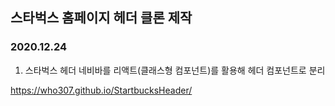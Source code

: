 ## 스타벅스 홈페이지 헤더 클론 제작
### 2020.12.24
1. 스타벅스 헤더 네비바를 리액트(클래스형 컴포넌트)를 활용해 헤더 컴포넌트로 분리

https://who307.github.io/StartbucksHeader/
